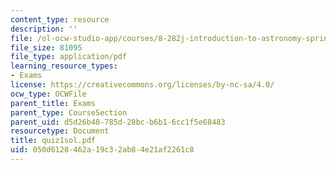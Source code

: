 ```yaml
---
content_type: resource
description: ''
file: /ol-ocw-studio-app/courses/8-282j-introduction-to-astronomy-spring-2006/050d6128462a19c32ab84e21af2261c8_quiz1sol.pdf
file_size: 81095
file_type: application/pdf
learning_resource_types:
- Exams
license: https://creativecommons.org/licenses/by-nc-sa/4.0/
ocw_type: OCWFile
parent_title: Exams
parent_type: CourseSection
parent_uid: d5d26b48-785d-28bc-b6b1-6cc1f5e68483
resourcetype: Document
title: quiz1sol.pdf
uid: 050d6128-462a-19c3-2ab8-4e21af2261c8
---
```

